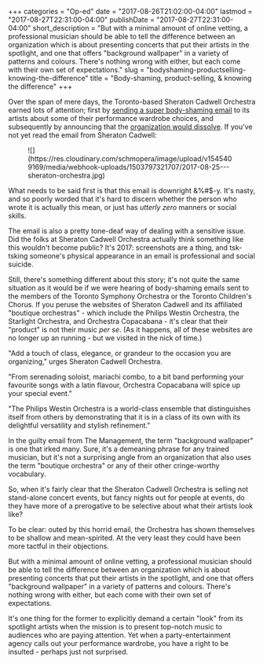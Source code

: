 +++
categories = "Op-ed"
date = "2017-08-26T21:02:00-04:00"
lastmod = "2017-08-27T22:31:00-04:00"
publishDate = "2017-08-27T22:31:00-04:00"
short_description = "But with a minimal amount of online vetting, a professional musician should be able to tell the difference between an organization which is about presenting concerts that put their artists in the spotlight, and one that offers \"background wallpaper\" in a variety of patterns and colours. There's nothing wrong with either, but each come with their own set of expectations."
slug = "bodyshaming-productselling-knowing-the-difference"
title = "Body-shaming, product-selling, &amp; knowing the difference"
+++

Over the span of mere days, the Toronto-based Sheraton Cadwell Orchestra earned lots of attention; first by [sending a super body-shaming email](http://www.cbc.ca/news/canada/toronto/orchestra-email-outrage-1.4260556) to its artists about some of their performance wardrobe choices, and subsequently by announcing that the [organization would dissolve](https://www.thestar.com/news/gta/2017/08/24/orchestra-shuts-in-response-to-reaction-to-its-body-shaming-email.html). If you've not yet read the email from Sheraton Cadwell:

<figure data-type="image">
![](https://res.cloudinary.com/schmopera/image/upload/v1545409169/media/webhook-uploads/1503797321707/2017-08-25---sheraton-orchestra.jpg)
</figure>

What needs to be said first is that this email is downright &%#$-y. It's nasty, and so poorly worded that it's hard to discern whether the person who wrote it is actually this mean, or just has *utterly zero* manners or social skills.

The email is also a pretty tone-deaf way of dealing with a sensitive issue. Did the folks at Sheraton Cadwell Orchestra actually think something like this wouldn't become public? It's 2017: screenshots are a thing, and tsk-tsking someone's physical appearance in an email is professional and social suicide. 

Still, there's something different about this story; it's not quite the same situation as it would be if we were hearing of body-shaming emails sent to the members of the Toronto Symphony Orchestra or the Toronto Children's Chorus. If you peruse the websites of Sheraton Cadwell and its affiliated "boutique orchestras" - which include the Philips Westin Orchestra, the Starlight Orchestra, and Orchestra Copacabana - it's clear that their "product" is not their music *per se*. (As it happens, all of these websites are no longer up an running - but we visited in the nick of time.)

"Add a touch of class, elegance, or grandeur to the occasion you are organizing," urges Sheraton Cadwell Orchestra. 

"From serenading soloist, mariachi combo, to a bit band performing your favourite songs with a latin flavour, Orchestra Copacabana will spice up your special event."

"The Philips Westin Orchestra is a world-class ensemble that distinguishes itself from others by demonstrating that it is in a class of its own with its delightful versatility and stylish refinement."

In the guilty email from The Management, the term "background wallpaper" is one that irked many. Sure, it's a demeaning phrase for any trained musician, but it's not a surprising angle from an organization that also uses the term "boutique orchestra" or any of their other cringe-worthy vocabulary.

So, when it's fairly clear that the Sheraton Cadwell Orchestra is selling not stand-alone concert events, but fancy nights out for people at events, do they have more of a prerogative to be selective about what their artists look like?

To be clear: outed by this horrid email, the Orchestra has shown themselves to be shallow and mean-spirited. At the very least they could have been more tactful in their objections. 

But with a minimal amount of online vetting, a professional musician should be able to tell the difference between an organization which is about presenting concerts that put their artists in the spotlight, and one that offers "background wallpaper" in a variety of patterns and colours. There's nothing wrong with either, but each come with their own set of expectations. 

It's one thing for the former to explicitly demand a certain "look" from its spotlight artists when the mission is to present top-notch music to audiences who are paying attention. Yet when a party-entertainment agency calls out your performance wardrobe, you have a right to be insulted - perhaps just not surprised.
